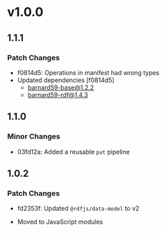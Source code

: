# v1.0.0

## 1.1.1

### Patch Changes

- f0814d5: Operations in manifest had wrong types
- Updated dependencies [f0814d5]
  - barnard59-base@1.2.2
  - barnard59-rdf@1.4.3

## 1.1.0

### Minor Changes

- 03fd12a: Added a reusable `put` pipeline

## 1.0.2

### Patch Changes

- fd2353f: Updated `@rdfjs/data-model` to v2

- Moved to JavaScript modules
